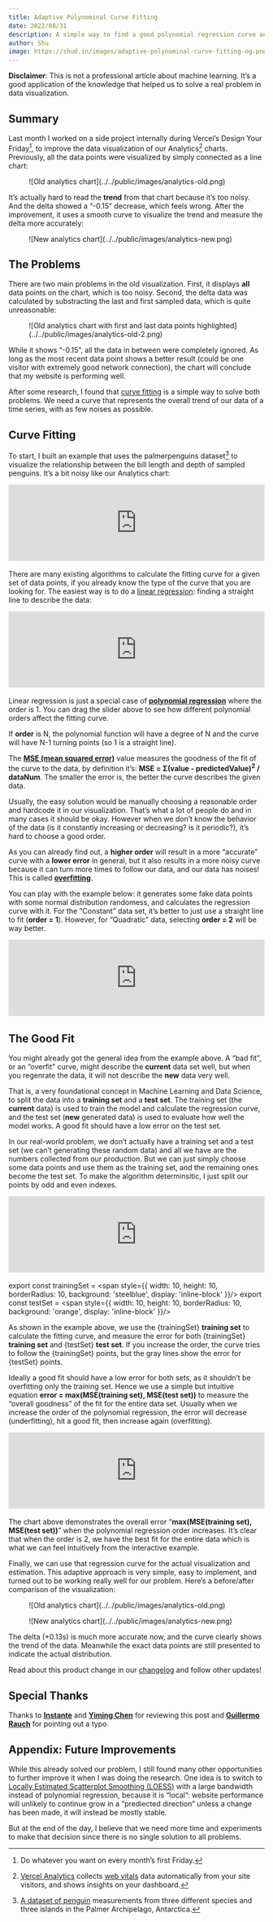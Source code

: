 ```yaml
---
title: Adaptive Polynominal Curve Fitting
date: 2022/08/31
description: A simple way to find a good polynomial regression curve and avoid overfitting.
author: Shu
image: https://shud.in/images/adaptive-polynominal-curve-fitting-og.png
---
```


**Disclaimer**: This is not a professional article about machine learning. It’s a good application of the knowledge that helped us to solve a real problem in data visualization.

## Summary

Last month I worked on a side project internally during Vercel’s Design Your Friday[^1], to improve the data visualization of our Analytics[^2] charts. Previously, all the data points were visualized by simply connected as a line chart:

[^1]: Do whatever you want on every month’s first Friday.
[^2]: [Vercel Analytics](https://vercel.com/analytics) collects [web vitals](https://web.dev/vitals) data automatically from your site visitors, and shows insights on your dashboard.

<figure>![Old analytics chart](../../public/images/analytics-old.png)</figure>

It’s actually hard to read the **trend** from that chart because it’s too noisy. And the delta showed a “-0.15” decrease, which feels wrong. After the improvement, it uses a smooth curve to visualize the trend and measure the delta more accurately:

<figure>![New analytics chart](../../public/images/analytics-new.png)</figure>

## The Problems

There are two main problems in the old visualization. First, it displays **all** data points on the chart, which is too noisy. Second, the delta data was calculated by substracting the last and first sampled data, which is quite unreasonable:

<figure style={{ border: 'none', background: '#6b6b6b' }}>![Old analytics chart with first and last data points highlighted](../../public/images/analytics-old-2.png)</figure>

While it shows “-0.15”, all the data in between were completely ignored. As long as the most recent data point shows a better result (could be one visitor with extremely good network connection), the chart will conclude that my website is performing well.

After some research, I found that [curve fitting](https://en.wikipedia.org/wiki/Curve_fitting) is a simple way to solve both problems. We need a curve that represents the overall trend of our data of a time series, with as few noises as possible.

## Curve Fitting

To start, I built an example that uses the palmerpenguins dataset[^3] to visualize the relationship between the bill length and depth of sampled penguins. It’s a bit noisy like our Analytics chart:

[^3]: [A dataset of penguin](https://allisonhorst.github.io/palmerpenguins) measurements from three different species and three islands in the Palmer Archipelago, Antarctica.

<iframe width="100%" frameBorder="0" style={{ maxHeight: 476, aspectRatio: '5/4', borderRadius: 3, backgroundColor: 'white' }} src="https://observablehq.com/embed/@shu/plot-regression?cells=RegressionLinear"></iframe>

There are many existing algorithms to calculate the fitting curve for a given set of data points, if you already know the type of the curve that you are looking for. The easiest way is to do a [linear regression](https://en.wikipedia.org/wiki/Linear_regression): finding a straight line to describe the data:

<iframe width="100%" frameBorder="0" style={{ maxHeight: 591, aspectRatio: '12/17', borderRadius: 3, backgroundColor: 'white' }} src="https://observablehq.com/embed/@shu/plot-regression?cells=Regression%2Cviewof+param%2Cequation"></iframe>

Linear regression is just a special case of [**polynomial regression**](https://en.wikipedia.org/wiki/Polynomial_regression) where the order is 1. You can drag the slider above to see how different polynomial orders affect the fitting curve.

If **order** is N, the polynomial function will have a degree of N and the curve will have N-1 turning points (so 1 is a straight line).

The [**MSE (mean squared error)**](https://en.wikipedia.org/wiki/Mean_squared_error) value measures the goodness of the fit of the curve to the data, by definition it’s: **MSE = Σ(value - predictedValue)<sup>2</sup> / dataNum**. The smaller the error is, the better the curve describes the given data.

Usually, the easy solution would be manually choosing a reasonable order and hardcode it in our visualization. That’s what a lot of people do and in many cases it should be okay. However when we don’t know the behavior of the data (is it constantly increasing or decreasing? is it periodic?), it’s hard to choose a good order.

As you can already find out, a **higher order** will result in a more “accurate” curve with a **lower error** in general, but it also results in a more noisy curve because it can turn more times to follow our data, and our data has noises! This is called [**overfitting**](https://en.wikipedia.org/wiki/Overfitting).

You can play with the example below: it generates some fake data points with some normal distribution randomess, and calculates the regression curve with it. For the “Constant” data set, it’s better to just use a straight line to fit (**order = 1**). However, for “Quadratic” data, selecting **order = 2** will be way better.

<iframe width="100%" frameBorder="0" style={{ maxHeight: 608, aspectRatio: '12/17', borderRadius: 3, backgroundColor: 'white' }} src="https://observablehq.com/embed/@shu/plot-regression?cells=RegressionLinear1%2Cviewof+rOrder%2Cviewof+rData%2Cviewof+rType"></iframe>

## The Good Fit

You might already got the general idea from the example above. A “bad fit”, or an “overfit” curve, might describe the **current** data set well, but when you regenrate the data, it will not describe the **new** data very well.

That is, a very foundational concept in Machine Learning and Data Science, to split the data into a **training set** and a **test set**. The training set (the **current** data) is used to train the model and calculate the regression curve, and the test set (**new** generated data) is used to evaluate how well the model works. A good fit should have a low error on the test set.

In our real-world problem, we don’t actually have a training set and a test set (we can’t generating these random data) and all we have are the numbers collected from our production. But we can just simply choose some data points and use them as the training set, and the remaining ones become the test set. To make the algorithm determinsitic, I just split our points by odd and even indexes.

<iframe width="100%" frameBorder="0" style={{ maxHeight: 638, aspectRatio: '2/3', borderRadius: 3, backgroundColor: 'white' }} src="https://observablehq.com/embed/@shu/plot-regression?cells=Regression1%2Cviewof+orderT%2Cequation2"></iframe>

export const trainingSet = <span style={{ width: 10, height: 10, borderRadius: 10, background: 'steelblue', display: 'inline-block' }}/>
export const testSet = <span style={{ width: 10, height: 10, borderRadius: 10, background: 'orange', display: 'inline-block' }}/>

As shown in the example above, we use the {trainingSet} **training set** to calculate the fitting curve, and measure the error for both {trainingSet} **training set** and {testSet} **test set**. If you increase the order, the curve tries to follow the {trainingSet} points, but the gray lines show the error for {testSet} points.

Ideally a good fit should have a low error for both sets, as it shouldn’t be overfitting only the training set. Hence we use a simple but intuitive equation **error = max(MSE(training set), MSE(test set))** to measure the “overall goodness” of the fit for the entire data set. Usually when we increase the order of the polynomial regression, the error will decrease (underfitting), hit a good fit, then increase again (overfitting).

<iframe width="100%" frameBorder="0" style={{ maxHeight: 476, aspectRatio: '5/4', borderRadius: 3, backgroundColor: 'white' }} src="https://observablehq.com/embed/@shu/plot-regression?cells=error"></iframe>

The chart above demonstrates the overall error “**max(MSE(training set), MSE(test set))**” when the polynomial regression order increases. It’s clear that when the order is 2, we have the best fit for the entire data which is what we can feel intuitively from the interactive example.

Finally, we can use that regression curve for the actual visualization and estimation. This adaptive approach is very simple, easy to implement, and turned out to be working really well for our problem. Here’s a before/after comparison of the visualization:

<figure>![Old analytics chart](../../public/images/analytics-old.png)</figure>

<figure>![New analytics chart](../../public/images/analytics-new.png)</figure>

The delta (+0.13s) is much more accurate now, and the curve clearly shows the trend of the data. Meanwhile the exact data points are still presented to indicate the actual distribution.

Read about this product change in our [changelog](https://vercel.com/changelog/improved-accuracy-for-vercel-analytics-charts) and follow other updates!

## Special Thanks

Thanks to [**Instante**](https://twitter.com/instante_42) and [**Yiming Chen**](https://twitter.com/dsdshcym) for reviewing this post and [**Guillermo Rauch**](https://twitter.com/rauchg) for pointing out a typo.

## Appendix: Future Improvements

While this already solved our problem, I still found many other opportunities to further improve it when I was doing the research. One idea is to switch to [Locally Estimated Scatterplot Smoothing (LOESS)](https://en.wikipedia.org/wiki/Local_regression#:~:text=Local%20regression%20or%20local%20polynomial,moving%20average%20and%20polynomial%20regression.) with a large bandwidth instead of polynomial regression, because it is “local”: website performance will unlikely to continue grow in a “prediected direction” unless a change has been made, it will instead be mostly stable.

But at the end of the day, I believe that we need more time and experiments to make that decision since there is no single solution to all problems.
